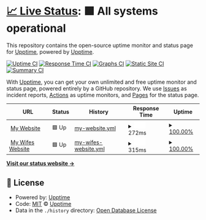 # [📈 Live Status](https://demo.upptime.js.org): <!--live status--> **🟩 All systems operational**

This repository contains the open-source uptime monitor and status page for [Upptime](https://upptime.js.org), powered by [Upptime](https://github.com/upptime/upptime).

[![Uptime CI](https://github.com/upptime/upptime/workflows/Uptime%20CI/badge.svg)](https://github.com/upptime/upptime/actions?query=workflow%3A%22Uptime+CI%22)
[![Response Time CI](https://github.com/upptime/upptime/workflows/Response%20Time%20CI/badge.svg)](https://github.com/upptime/upptime/actions?query=workflow%3A%22Response+Time+CI%22)
[![Graphs CI](https://github.com/upptime/upptime/workflows/Graphs%20CI/badge.svg)](https://github.com/upptime/upptime/actions?query=workflow%3A%22Graphs+CI%22)
[![Static Site CI](https://github.com/upptime/upptime/workflows/Static%20Site%20CI/badge.svg)](https://github.com/upptime/upptime/actions?query=workflow%3A%22Static+Site+CI%22)
[![Summary CI](https://github.com/upptime/upptime/workflows/Summary%20CI/badge.svg)](https://github.com/upptime/upptime/actions?query=workflow%3A%22Summary+CI%22)

With [Upptime](https://upptime.js.org), you can get your own unlimited and free uptime monitor and status page, powered entirely by a GitHub repository. We use [Issues](https://github.com/upptime/upptime/issues) as incident reports, [Actions](https://github.com/upptime/upptime/actions) as uptime monitors, and [Pages](https://demo.upptime.js.org) for the status page.

<!--start: status pages-->
<!-- This summary is generated by Upptime (https://github.com/upptime/upptime) -->
<!-- Do not edit this manually, your changes will be overwritten -->
<!-- prettier-ignore -->
| URL | Status | History | Response Time | Uptime |
| --- | ------ | ------- | ------------- | ------ |
| <img alt="" src="https://favicons.githubusercontent.com/alexbezek.io" height="13"> [My Website](https://alexbezek.io) | 🟩 Up | [my-website.yml](https://github.com/alex-bezek/uptime/commits/master/history/my-website.yml) | <details><summary><img alt="Response time graph" src="./graphs/my-website/response-time-week.png" height="20"> 272ms</summary><br><a href="https://demo.upptime.js.org/history/my-website"><img alt="Response time 272" src="https://img.shields.io/endpoint?url=https%3A%2F%2Fraw.githubusercontent.com%2Falex-bezek%2Fuptime%2Fmaster%2Fapi%2Fmy-website%2Fresponse-time.json"></a><br><a href="https://demo.upptime.js.org/history/my-website"><img alt="24-hour response time 272" src="https://img.shields.io/endpoint?url=https%3A%2F%2Fraw.githubusercontent.com%2Falex-bezek%2Fuptime%2Fmaster%2Fapi%2Fmy-website%2Fresponse-time-day.json"></a><br><a href="https://demo.upptime.js.org/history/my-website"><img alt="7-day response time 272" src="https://img.shields.io/endpoint?url=https%3A%2F%2Fraw.githubusercontent.com%2Falex-bezek%2Fuptime%2Fmaster%2Fapi%2Fmy-website%2Fresponse-time-week.json"></a><br><a href="https://demo.upptime.js.org/history/my-website"><img alt="30-day response time 272" src="https://img.shields.io/endpoint?url=https%3A%2F%2Fraw.githubusercontent.com%2Falex-bezek%2Fuptime%2Fmaster%2Fapi%2Fmy-website%2Fresponse-time-month.json"></a><br><a href="https://demo.upptime.js.org/history/my-website"><img alt="1-year response time 272" src="https://img.shields.io/endpoint?url=https%3A%2F%2Fraw.githubusercontent.com%2Falex-bezek%2Fuptime%2Fmaster%2Fapi%2Fmy-website%2Fresponse-time-year.json"></a></details> | <details><summary><a href="https://demo.upptime.js.org/history/my-website">100.00%</a></summary><a href="https://demo.upptime.js.org/history/my-website"><img alt="All-time uptime 100.00%" src="https://img.shields.io/endpoint?url=https%3A%2F%2Fraw.githubusercontent.com%2Falex-bezek%2Fuptime%2Fmaster%2Fapi%2Fmy-website%2Fuptime.json"></a><br><a href="https://demo.upptime.js.org/history/my-website"><img alt="24-hour uptime 100.00%" src="https://img.shields.io/endpoint?url=https%3A%2F%2Fraw.githubusercontent.com%2Falex-bezek%2Fuptime%2Fmaster%2Fapi%2Fmy-website%2Fuptime-day.json"></a><br><a href="https://demo.upptime.js.org/history/my-website"><img alt="7-day uptime 100.00%" src="https://img.shields.io/endpoint?url=https%3A%2F%2Fraw.githubusercontent.com%2Falex-bezek%2Fuptime%2Fmaster%2Fapi%2Fmy-website%2Fuptime-week.json"></a><br><a href="https://demo.upptime.js.org/history/my-website"><img alt="30-day uptime 100.00%" src="https://img.shields.io/endpoint?url=https%3A%2F%2Fraw.githubusercontent.com%2Falex-bezek%2Fuptime%2Fmaster%2Fapi%2Fmy-website%2Fuptime-month.json"></a><br><a href="https://demo.upptime.js.org/history/my-website"><img alt="1-year uptime 100.00%" src="https://img.shields.io/endpoint?url=https%3A%2F%2Fraw.githubusercontent.com%2Falex-bezek%2Fuptime%2Fmaster%2Fapi%2Fmy-website%2Fuptime-year.json"></a></details>
| <img alt="" src="https://favicons.githubusercontent.com/drgoldsby.vet" height="13"> [My Wifes Website](https://drgoldsby.vet) | 🟩 Up | [my-wifes-website.yml](https://github.com/alex-bezek/uptime/commits/master/history/my-wifes-website.yml) | <details><summary><img alt="Response time graph" src="./graphs/my-wifes-website/response-time-week.png" height="20"> 315ms</summary><br><a href="https://demo.upptime.js.org/history/my-wifes-website"><img alt="Response time 315" src="https://img.shields.io/endpoint?url=https%3A%2F%2Fraw.githubusercontent.com%2Falex-bezek%2Fuptime%2Fmaster%2Fapi%2Fmy-wifes-website%2Fresponse-time.json"></a><br><a href="https://demo.upptime.js.org/history/my-wifes-website"><img alt="24-hour response time 315" src="https://img.shields.io/endpoint?url=https%3A%2F%2Fraw.githubusercontent.com%2Falex-bezek%2Fuptime%2Fmaster%2Fapi%2Fmy-wifes-website%2Fresponse-time-day.json"></a><br><a href="https://demo.upptime.js.org/history/my-wifes-website"><img alt="7-day response time 315" src="https://img.shields.io/endpoint?url=https%3A%2F%2Fraw.githubusercontent.com%2Falex-bezek%2Fuptime%2Fmaster%2Fapi%2Fmy-wifes-website%2Fresponse-time-week.json"></a><br><a href="https://demo.upptime.js.org/history/my-wifes-website"><img alt="30-day response time 315" src="https://img.shields.io/endpoint?url=https%3A%2F%2Fraw.githubusercontent.com%2Falex-bezek%2Fuptime%2Fmaster%2Fapi%2Fmy-wifes-website%2Fresponse-time-month.json"></a><br><a href="https://demo.upptime.js.org/history/my-wifes-website"><img alt="1-year response time 315" src="https://img.shields.io/endpoint?url=https%3A%2F%2Fraw.githubusercontent.com%2Falex-bezek%2Fuptime%2Fmaster%2Fapi%2Fmy-wifes-website%2Fresponse-time-year.json"></a></details> | <details><summary><a href="https://demo.upptime.js.org/history/my-wifes-website">100.00%</a></summary><a href="https://demo.upptime.js.org/history/my-wifes-website"><img alt="All-time uptime 100.00%" src="https://img.shields.io/endpoint?url=https%3A%2F%2Fraw.githubusercontent.com%2Falex-bezek%2Fuptime%2Fmaster%2Fapi%2Fmy-wifes-website%2Fuptime.json"></a><br><a href="https://demo.upptime.js.org/history/my-wifes-website"><img alt="24-hour uptime 100.00%" src="https://img.shields.io/endpoint?url=https%3A%2F%2Fraw.githubusercontent.com%2Falex-bezek%2Fuptime%2Fmaster%2Fapi%2Fmy-wifes-website%2Fuptime-day.json"></a><br><a href="https://demo.upptime.js.org/history/my-wifes-website"><img alt="7-day uptime 100.00%" src="https://img.shields.io/endpoint?url=https%3A%2F%2Fraw.githubusercontent.com%2Falex-bezek%2Fuptime%2Fmaster%2Fapi%2Fmy-wifes-website%2Fuptime-week.json"></a><br><a href="https://demo.upptime.js.org/history/my-wifes-website"><img alt="30-day uptime 100.00%" src="https://img.shields.io/endpoint?url=https%3A%2F%2Fraw.githubusercontent.com%2Falex-bezek%2Fuptime%2Fmaster%2Fapi%2Fmy-wifes-website%2Fuptime-month.json"></a><br><a href="https://demo.upptime.js.org/history/my-wifes-website"><img alt="1-year uptime 100.00%" src="https://img.shields.io/endpoint?url=https%3A%2F%2Fraw.githubusercontent.com%2Falex-bezek%2Fuptime%2Fmaster%2Fapi%2Fmy-wifes-website%2Fuptime-year.json"></a></details>

<!--end: status pages-->

[**Visit our status website →**](https://demo.upptime.js.org)

## 📄 License

- Powered by: [Upptime](https://github.com/upptime/upptime)
- Code: [MIT](./LICENSE) © [Upptime](https://upptime.js.org)
- Data in the `./history` directory: [Open Database License](https://opendatacommons.org/licenses/odbl/1-0/)

